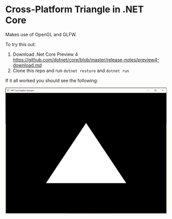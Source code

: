 # Cross-Platform Triangle in .NET Core

Makes use of OpenGL and GLFW.

To try this out:

1. Download .Net Core Preview 4 https://github.com/dotnet/core/blob/master/release-notes/preview4-download.md
2. Clone this repo and run `dotnet restore` and `dotnet run`

If it all worked you should see the following:

![output](output.png)